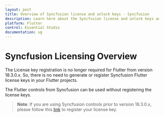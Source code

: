```yaml
---
layout: post
title: Overview of Syncfusion license and unlock keys - Syncfusion
description: Learn here about the Syncfusion license and unlock keys and difference between license and unlock keys.
platform: Flutter
control: Essential Studio
documentation: ug
---
```



# Syncfusion Licensing Overview

The License key registration is no longer required for Flutter from version 18.3.0.x. So, there is no need to generate or register Syncfusion Flutter license keys in your Flutter projects. 

The Flutter controls from Syncfusion can be used without registering the license keys.

>**Note**: If you are using Syncfusion controls prior to version 18.3.0.x, please follow this [link](https://help.syncfusion.com/common/essential-studio/licensing/how-to-register-in-an-application#flutter) to register your license key.